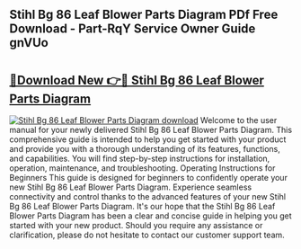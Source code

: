 ## Stihl Bg 86 Leaf Blower Parts Diagram PDf Free Download - Part-RqY Service Owner Guide gnVUo

# <h2><a href="http://dfsnz0.blite.top/?on=Stihl+Bg+86+Leaf+Blower+Parts+Diagram">🔗Download New 👉🔴 Stihl Bg 86 Leaf Blower Parts Diagram</a></h2>

[![Stihl Bg 86 Leaf Blower Parts Diagram download](https://i.imgur.com/lujVjoI.png)](http://dfsnz0.blite.top/?on=Stihl+Bg+86+Leaf+Blower+Parts+Diagram)
Welcome to the user manual for your newly delivered Stihl Bg 86 Leaf Blower Parts Diagram. This comprehensive guide is intended to help you get started with your product and provide you with a thorough understanding of its features, functions, and capabilities. You will find step-by-step instructions for installation, operation, maintenance, and troubleshooting. Operating Instructions for Beginners This guide is designed for beginners to confidently operate your new Stihl Bg 86 Leaf Blower Parts Diagram. Experience seamless connectivity and control thanks to the advanced features of your new Stihl Bg 86 Leaf Blower Parts Diagram. It's our hope that the Stihl Bg 86 Leaf Blower Parts Diagram has been a clear and concise guide in helping you get started with your new product. Should you require any assistance or clarification, please do not hesitate to contact our customer support team.
